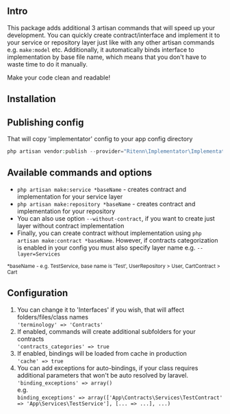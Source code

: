 ## Intro
This package adds additional 3 artisan commands that will speed up your development. You can quickly create contract/interface and implement it to your service or repository layer just like with any other artisan commands e.g. ```make:model``` etc. Additionally, it automatically binds interface to implementation by base file name, which means that you don't have to waste time to do it manually.

Make your code clean and readable!

## Installation



## Publishing config

That will copy 'implementator' config to your app config directory
```php
php artisan vendor:publish --provider="Ritenn\Implementator\ImplementatorServiceProvider" --force
```

## Available commands and options

- ```php artisan make:service *baseName``` - creates contract and implementation for your service layer
- ```php artisan make:repository *baseName``` - creates contract and implementation for your repository
- You can also use option ```--without-contract```, if you want to create just layer without contract implementation
- Finally, you can create contract without implementation using ```php artisan make:contract *baseName```. However, if contracts categorization is enabled in your config you must also specify layer name e.g. ```--layer=Services```

<sub>*baseName - e.g. TestService, base name is 'Test', UserRepository > User, CartContract > Cart<sup>
## Configuration
1) You can change it to 'Interfaces' if you wish, that will affect folders/files/class names<br/>
```'terminology' => 'Contracts'```<br/>
2) If enabled, commands will create additional subfolders for your contracts<br/>
```'contracts_categories' => true```<br/>
3) If enabled, bindings will be loaded from cache in production<br/>
```'cache' => true```<br/>
4) You can add exceptions for auto-bindings, if your class requires additional parameters that won't be auto resolved by laravel.<br/> 
```'binding_exceptions' => array()```<br/>
e.g.<br/>
```binding_exceptions' => array(['App\Contracts\Services\TestContract' => 'App\Services\TestService'], [... => ...], ...)```